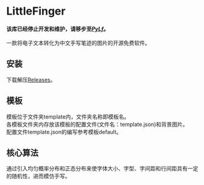 # LittleFinger
**该库已经停止开发和维护，请移步至[*PyLf*](https://github.com/Gsllchb/PyLf)。** <br>
<br>
一款将电子文本转化为中文手写笔迹的图片的开源免费软件。
## 安装
下载解压[Releases](https://github.com/Gsllchb/LittleFinger/releases)。
## 模板
模板位于文件夹template内，文件夹名称即模板名。<br>
各模板文件夹内存放该模板的配置文件(文件名：template.json)和背景图片。<br>
配置文件template.json的编写参考模板default。
## 核心算法<br>
通过引入均匀概率分布和正态分布来使字体大小、字型、字间距和行间距具有一定的随机性，进而模仿手写。
